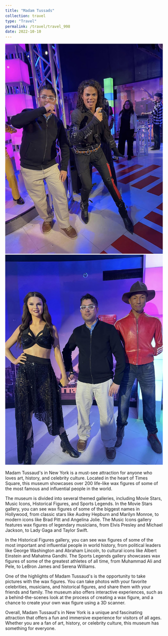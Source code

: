```yaml
---
title: "Madam Tussads"
collection: travel
type: "Travel"
permalink: /travel/travel_998
date: 2022-10-10
---
```


![](images/998_01.jpg)
![](images/998_02.jpg)

Madam Tussaud's in New York is a must-see attraction for anyone who loves art, history, and celebrity culture. Located in the heart of Times Square, this museum showcases over 200 life-like wax figures of some of the most famous and influential people in the world.

The museum is divided into several themed galleries, including Movie Stars, Music Icons, Historical Figures, and Sports Legends. In the Movie Stars gallery, you can see wax figures of some of the biggest names in Hollywood, from classic stars like Audrey Hepburn and Marilyn Monroe, to modern icons like Brad Pitt and Angelina Jolie. The Music Icons gallery features wax figures of legendary musicians, from Elvis Presley and Michael Jackson, to Lady Gaga and Taylor Swift.

In the Historical Figures gallery, you can see wax figures of some of the most important and influential people in world history, from political leaders like George Washington and Abraham Lincoln, to cultural icons like Albert Einstein and Mahatma Gandhi. The Sports Legends gallery showcases wax figures of some of the greatest athletes of all time, from Muhammad Ali and Pele, to LeBron James and Serena Williams.

One of the highlights of Madam Tussaud's is the opportunity to take pictures with the wax figures. You can take photos with your favorite celebrities, musicians, and historical figures, and share them with your friends and family. The museum also offers interactive experiences, such as a behind-the-scenes look at the process of creating a wax figure, and a chance to create your own wax figure using a 3D scanner.

Overall, Madam Tussaud's in New York is a unique and fascinating attraction that offers a fun and immersive experience for visitors of all ages. Whether you are a fan of art, history, or celebrity culture, this museum has something for everyone.
